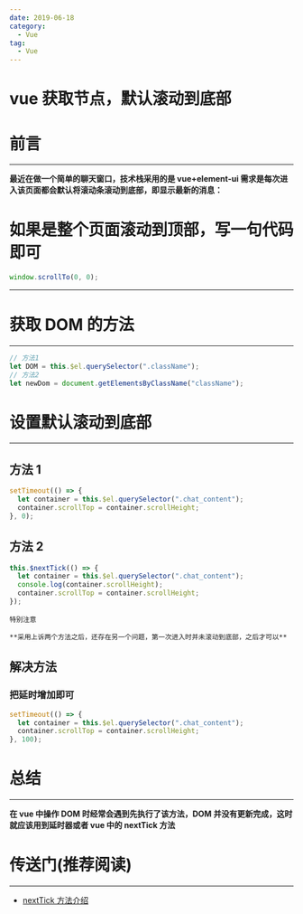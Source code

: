 ```yaml
---
date: 2019-06-18
category:
  - Vue
tag:
  - Vue
---
```


# vue 获取节点，默认滚动到底部

# 前言

---

**最近在做一个简单的聊天窗口，技术栈采用的是 vue+element-ui 需求是每次进入该页面都会默认将滚动条滚动到底部，即显示最新的消息：**

# 如果是整个页面滚动到顶部，写一句代码即可

```javascript
window.scrollTo(0, 0);
```

---

# 获取 DOM 的方法

---

```javascript
// 方法1
let DOM = this.$el.querySelector(".className");
// 方法2
let newDom = document.getElementsByClassName("className");
```

# 设置默认滚动到底部

---

## 方法 1

```javascript
setTimeout(() => {
  let container = this.$el.querySelector(".chat_content");
  container.scrollTop = container.scrollHeight;
}, 0);
```

## 方法 2

```javascript
this.$nextTick(() => {
  let container = this.$el.querySelector(".chat_content");
  console.log(container.scrollHeight);
  container.scrollTop = container.scrollHeight;
});
```

```!
特别注意
```

    **采用上诉两个方法之后，还存在另一个问题，第一次进入时并未滚动到底部，之后才可以**

## 解决方法

### 把延时增加即可

```javascript
setTimeout(() => {
  let container = this.$el.querySelector(".chat_content");
  container.scrollTop = container.scrollHeight;
}, 100);
```

# 总结

---

**在 vue 中操作 DOM 时经常会遇到先执行了该方法，DOM 并没有更新完成，这时就应该用到延时器或者 vue 中的 nextTick 方法**

# 传送门(推荐阅读)

---

- [nextTick 方法介绍](https://cn.vuejs.org/v2/guide/reactivity.html#%E5%BC%82%E6%AD%A5%E6%9B%B4%E6%96%B0%E9%98%9F%E5%88%97)
